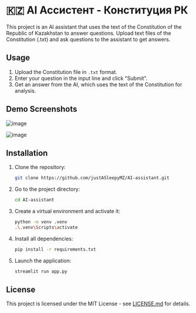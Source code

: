 # 🇰🇿 AI Ассистент - Конституция РК

This project is an AI assistant that uses the text of the Constitution of the Republic of Kazakhstan to answer questions. Upload text files of the Constitution (.txt) and ask questions to the assistant to get answers.

## Usage

1. Upload the Constitution file in `.txt` format.
2. Enter your question in the input line and click "Submit".
3. Get an answer from the AI, which uses the text of the Constitution for analysis.

## Demo Screenshots

![image](https://github.com/user-attachments/assets/897b6749-9a05-44bd-8485-2951ed499e42)

![image](https://github.com/user-attachments/assets/0e8c902c-a9dc-4063-a427-520647e8761f)

## Installation

1. Clone the repository:
    ```bash
    git clone https://github.com/justASleepyMZ/AI-assistant.git
    ```

2. Go to the project directory:
    ```bash
    cd AI-assistant
    ```

3. Create a virtual environment and activate it:
    ```bash
    python -m venv .venv
    .\.venv\Scripts\activate
    ```

4. Install all dependencies:
    ```bash
    pip install -r requirements.txt
    ```

5. Launch the application:
    ```bash
    streamlit run app.py
    ```

## License

This project is licensed under the MIT License - see [LICENSE.md](LICENSE.md) for details.
